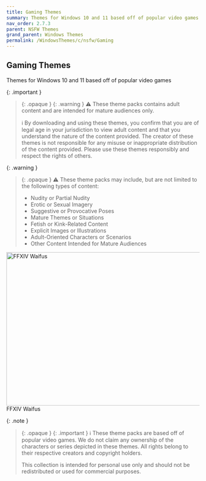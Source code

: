 ```yaml
---
title: Gaming Themes
summary: Themes for Windows 10 and 11 based off of popular video games
nav_order: 2.7.3
parent: NSFW Themes
grand_parent: Windows Themes
permalink: /WindowsThemes/c/nsfw/Gaming
---
```


## Gaming Themes
Themes for Windows 10 and 11 based off of popular video games

{: .important }
> {: .opaque }
> {: .warning }
> ⚠️ These theme packs contains adult content and are intended for mature audiences only.
> 
> ℹ️ By downloading and using these themes, you confirm that you are of legal age in your jurisdiction to view adult content and that you understand the nature of the content provided. The creator of these themes is not responsible for any misuse or inappropriate distribution of the content provided. Please use these themes responsibly and respect the rights of others.

{: .warning }
> {: .opaque }
> ⚠️ These theme packs may include, but are not limited to the following types of content:
> 
> - Nudity or Partial Nudity
> - Erotic or Sexual Imagery
> - Suggestive or Provocative Poses
> - Mature Themes or Situations
> - Fetish or Kink-Related Content
> - Explicit Images or Illustrations
> - Adult-Oriented Characters or Scenarios
> - Other Content Intended for Mature Audiences

<div class="gallery text-delta">
<div class="gallery-item">
<a target="_blank" href="/WindowsThemes/Deskthemepacks/c/Gaming/FinalFantasyXIVWaifus">
<img src="https://gitlab.com/the-back-room/deskthemepacks/nsfw/final-fantasy-xiv-waifus/-/raw/main/Extras/Preview.bmp" alt="FFXIV Waifus" width="600" height="400">
</a>
<div class="desc">FFXIV Waifus</div>
</div>
</div>

{: .note }
> {: .opaque }
> {: .important }
> ℹ️ These theme packs are based off of popular video games. We do not claim any ownership of the characters or series depicted in these themes. All rights belong to their respective creators and copyright holders.
> 
> This collection is intended for personal use only and should not be redistributed or used for commercial purposes.
